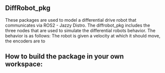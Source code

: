 ## DiffRobot_pkg
These packages are used to model a differential drive robot that communicates via ROS2 - Jazzy Distro.
The diffrobot_pkg includes the three nodes that are used to simulate the differential robots behavior.
The behavior is as follows:
The robot is given a velocity at which it should move, the encoders are to 



## How to build the package in your own workspace:
